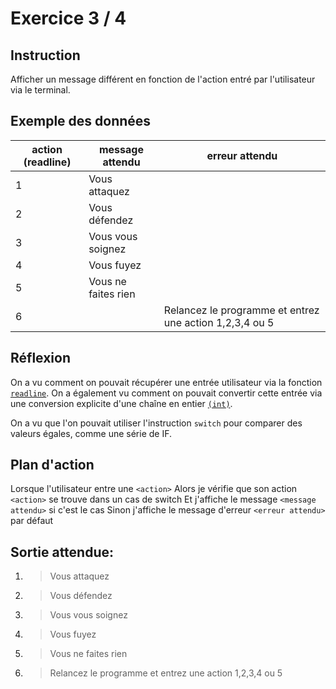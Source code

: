 # Exercice 3 / 4

## Instruction

Afficher un message différent en fonction de l'action entré par l'utilisateur
via le terminal.

## Exemple des données

| action (readline) | message attendu     | erreur attendu                                          |
| ----------------- | ------------------- | ------------------------------------------------------- |
| 1                 | Vous attaquez       |                                                         |
| 2                 | Vous défendez       |                                                         |
| 3                 | Vous vous soignez   |                                                         |
| 4                 | Vous fuyez          |                                                         |
| 5                 | Vous ne faites rien |                                                         |
| 6                 |                     | Relancez le programme et entrez une action 1,2,3,4 ou 5 |

## Réflexion

On a vu comment on pouvait récupérer une entrée utilisateur via la fonction
[`readline`](https://www.php.net/manual/fr/function.readline.php). On a
également vu comment on pouvait convertir cette entrée via une conversion
explicite d'une chaîne en entier [`(int)`](https://www.php.net/manual/fr/language.types.integer.php#language.types.integer.casting).

On a vu que l'on pouvait utiliser l'instruction `switch` pour comparer des
valeurs égales, comme une série de IF.

## Plan d'action

Lorsque l'utilisateur entre une `<action>`
Alors je vérifie que son action `<action>` se trouve dans un cas de switch
Et j'affiche le message `<message attendu>` si c'est le cas
Sinon j'affiche le message d'erreur `<erreur attendu>` par défaut

## Sortie attendue:

1. > Vous attaquez

2. > Vous défendez

3. > Vous vous soignez

4. > Vous fuyez

5. > Vous ne faites rien

6. > Relancez le programme et entrez une action 1,2,3,4 ou 5
